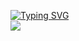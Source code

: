 [![Typing SVG](https://readme-typing-svg.herokuapp.com?font=Poppins&weight=600&size=25&duration=750&pause=450&color=A004FFC5&vCenter=true&width=435&lines=pick+you+up;dollar+store;front+seat;laughing+with+your+gold+teeth;what+you+want%3F)](https://git.io/typing-svg)
<br>
![](http://github-profile-summary-cards.vercel.app/api/cards/repos-per-language?username=0blto&theme=discord_old_blurple)
